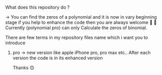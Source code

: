 What does this repository do ?

-> You can find the zeros of a polynomial and it is now in vary beginning stage if you help to enhance the code then you are always welcome 🙏 🤗 
Currently (polynomial pro) can only Calculate the zeros of binomial.

There are few terms in my repository files name which i want you to introduce 
1. pro
-> new version like apple iPhone pro, pro max etc..
   After each version the code is in its enhanced version 

   Thanks 😊 
